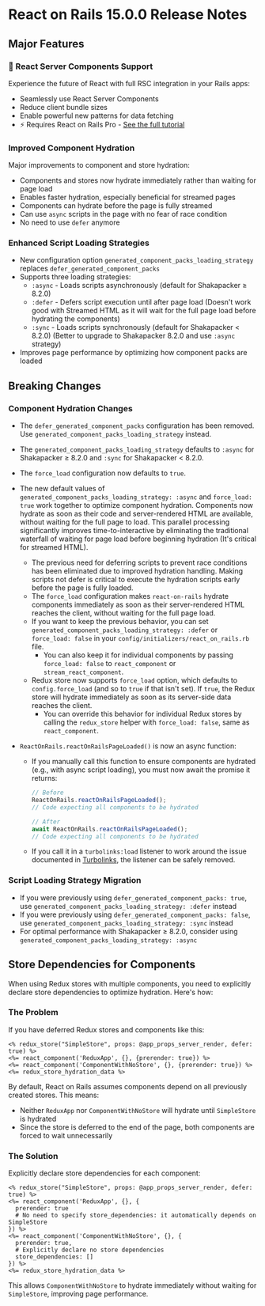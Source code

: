 # React on Rails 15.0.0 Release Notes

## Major Features

### 🚀 React Server Components Support

Experience the future of React with full RSC integration in your Rails apps:

- Seamlessly use React Server Components
- Reduce client bundle sizes
- Enable powerful new patterns for data fetching
- ⚡️ Requires React on Rails Pro - [See the full tutorial](https://www.shakacode.com/react-on-rails-pro/docs/react-server-components-tutorial)

### Improved Component Hydration

Major improvements to component and store hydration:

- Components and stores now hydrate immediately rather than waiting for page load
- Enables faster hydration, especially beneficial for streamed pages
- Components can hydrate before the page is fully streamed
- Can use `async` scripts in the page with no fear of race condition
- No need to use `defer` anymore

### Enhanced Script Loading Strategies

- New configuration option `generated_component_packs_loading_strategy` replaces `defer_generated_component_packs`
- Supports three loading strategies:
  - `:async` - Loads scripts asynchronously (default for Shakapacker ≥ 8.2.0)
  - `:defer` - Defers script execution until after page load (Doesn't work good with Streamed HTML as it will wait for the full page load before hydrating the components)
  - `:sync` - Loads scripts synchronously (default for Shakapacker < 8.2.0) (Better to upgrade to Shakapacker 8.2.0 and use `:async` strategy)
- Improves page performance by optimizing how component packs are loaded

## Breaking Changes

### Component Hydration Changes

- The `defer_generated_component_packs` configuration has been removed. Use `generated_component_packs_loading_strategy` instead.
- The `generated_component_packs_loading_strategy` defaults to `:async` for Shakapacker ≥ 8.2.0 and `:sync` for Shakapacker < 8.2.0.
- The `force_load` configuration now defaults to `true`.
- The new default values of `generated_component_packs_loading_strategy: :async` and `force_load: true` work together to optimize component hydration. Components now hydrate as soon as their code and server-rendered HTML are available, without waiting for the full page to load. This parallel processing significantly improves time-to-interactive by eliminating the traditional waterfall of waiting for page load before beginning hydration (It's critical for streamed HTML).

  - The previous need for deferring scripts to prevent race conditions has been eliminated due to improved hydration handling. Making scripts not defer is critical to execute the hydration scripts early before the page is fully loaded.
  - The `force_load` configuration makes `react-on-rails` hydrate components immediately as soon as their server-rendered HTML reaches the client, without waiting for the full page load.
  - If you want to keep the previous behavior, you can set `generated_component_packs_loading_strategy: :defer` or `force_load: false` in your `config/initializers/react_on_rails.rb` file.
    - You can also keep it for individual components by passing `force_load: false` to `react_component` or `stream_react_component`.
  - Redux store now supports `force_load` option, which defaults to `config.force_load` (and so to `true` if that isn't set). If `true`, the Redux store will hydrate immediately as soon as its server-side data reaches the client.
    - You can override this behavior for individual Redux stores by calling the `redux_store` helper with `force_load: false`, same as `react_component`.

- `ReactOnRails.reactOnRailsPageLoaded()` is now an async function:

  - If you manually call this function to ensure components are hydrated (e.g., with async script loading), you must now await the promise it returns:

    ```js
    // Before
    ReactOnRails.reactOnRailsPageLoaded();
    // Code expecting all components to be hydrated

    // After
    await ReactOnRails.reactOnRailsPageLoaded();
    // Code expecting all components to be hydrated
    ```

  - If you call it in a `turbolinks:load` listener to work around the issue documented in [Turbolinks](https://www.shakacode.com/react-on-rails/docs/rails/turbolinks/#async-script-loading), the listener can be safely removed.

### Script Loading Strategy Migration

- If you were previously using `defer_generated_component_packs: true`, use `generated_component_packs_loading_strategy: :defer` instead
- If you were previously using `defer_generated_component_packs: false`, use `generated_component_packs_loading_strategy: :sync` instead
- For optimal performance with Shakapacker ≥ 8.2.0, consider using `generated_component_packs_loading_strategy: :async`

## Store Dependencies for Components

When using Redux stores with multiple components, you need to explicitly declare store dependencies to optimize hydration. Here's how:

### The Problem

If you have deferred Redux stores and components like this:

```erb
<% redux_store("SimpleStore", props: @app_props_server_render, defer: true) %>
<%= react_component('ReduxApp', {}, {prerender: true}) %>
<%= react_component('ComponentWithNoStore', {}, {prerender: true}) %>
<%= redux_store_hydration_data %>
```

By default, React on Rails assumes components depend on all previously created stores. This means:

- Neither `ReduxApp` nor `ComponentWithNoStore` will hydrate until `SimpleStore` is hydrated
- Since the store is deferred to the end of the page, both components are forced to wait unnecessarily

### The Solution

Explicitly declare store dependencies for each component:

```erb
<% redux_store("SimpleStore", props: @app_props_server_render, defer: true) %>
<%= react_component('ReduxApp', {}, {
  prerender: true
  # No need to specify store_dependencies: it automatically depends on SimpleStore
}) %>
<%= react_component('ComponentWithNoStore', {}, {
  prerender: true,
  # Explicitly declare no store dependencies
  store_dependencies: []
}) %>
<%= redux_store_hydration_data %>
```

This allows `ComponentWithNoStore` to hydrate immediately without waiting for `SimpleStore`, improving page performance.

